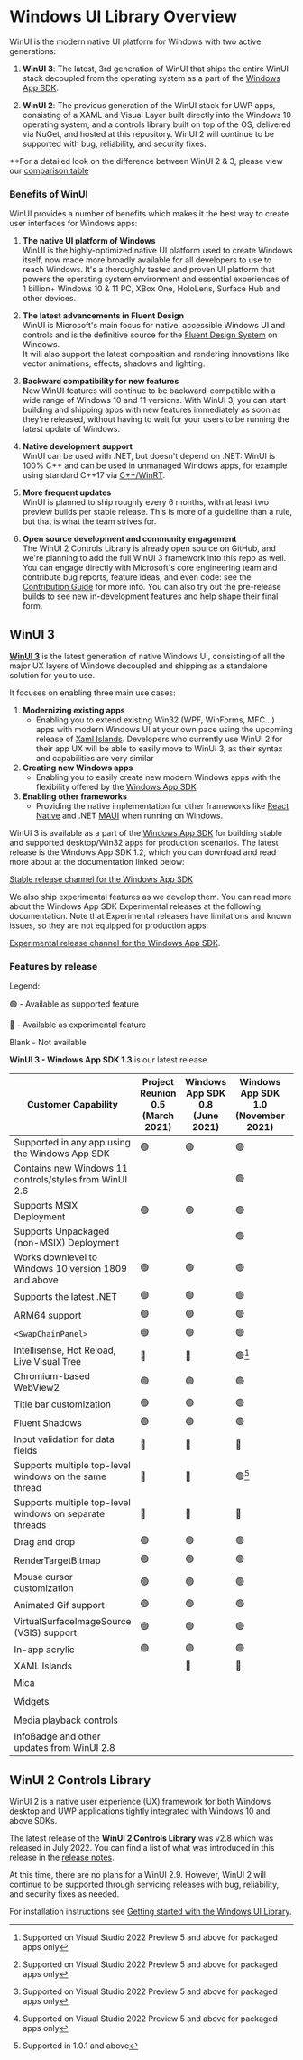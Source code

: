 # Windows UI Library Overview

WinUI is the modern native UI platform for Windows with two active generations:

1. **WinUI 3**: The latest, 3rd generation of WinUI that ships the entire WinUI stack decoupled from the operating system as a part of the [Windows App SDK](https://docs.microsoft.com/windows/apps/windows-app-sdk/).

2. **WinUI 2**: The previous generation of the WinUI stack for UWP apps, consisting of a XAML and Visual Layer built directly into the Windows 10 operating system, and a controls library built on top of the OS, delivered via NuGet, and hosted at this repository. WinUI 2 will continue to be supported with bug, reliability, and security fixes.

**For a detailed look on the difference between WinUI 2 & 3, please view our [comparison table](https://docs.microsoft.com/windows/apps/winui/#comparison-of-winui-3-and-winui-2)

### Benefits of WinUI 

WinUI provides a number of benefits which makes it the best way to create user interfaces for Windows apps:

1. **The native UI platform of Windows**  
WinUI is the highly-optimized native UI platform used to create Windows itself, now made more broadly available for all developers to use to reach Windows. It's a thoroughly tested and proven UI platform that powers the operating system environment and essential experiences of 1 billion+ Windows 10 & 11 PC, XBox One, HoloLens, Surface Hub and other devices.

2. **The latest advancements in Fluent Design**  
WinUI is Microsoft's main focus for native, accessible Windows UI and controls and is the definitive source for the [Fluent Design System](https://www.microsoft.com/design/fluent/) on Windows.  
It will also support the latest composition and rendering innovations like vector animations, effects, shadows and lighting.

3. **Backward compatibility for new features**  
New WinUI features will continue to be backward-compatible with a wide range of Windows 10 and 11 versions. With WinUI 3, you can start building and shipping apps with new features immediately as soon as they're released, without having to wait for your users to be running the latest update of Windows.

4. **Native development support**  
WinUI can be used with .NET, but doesn't depend on .NET: WinUI is 100% C++ and can be used in unmanaged Windows apps, for example using standard C++17 via [C++/WinRT](https://docs.microsoft.com/windows/uwp/cpp-and-winrt-apis/).

5. **More frequent updates**  
WinUI is planned to ship roughly every 6 months, with at least two preview builds per stable release.  This is more of a guideline than a rule, but that is what the team strives for.

6. **Open source development and community engagement**  
 The WinUI 2 Controls Library is already open source on GitHub, and we're planning to add the full WinUI 3 framework into this repo as well. You can engage directly with Microsoft's core engineering team and contribute bug reports, feature ideas, and even code: see the [Contribution Guide](../CONTRIBUTING.md) for more info.  You can also try out the pre-release builds to see new in-development features and help shape their final form.  

## WinUI 3

**[WinUI 3](https://docs.microsoft.com/windows/apps/winui/winui3/)** is the latest generation of native Windows UI, consisting of all the major UX layers of Windows decoupled and shipping as a standalone solution for you to use.

It focuses on enabling three main use cases:

1. **Modernizing existing apps**
    * Enabling you to extend existing Win32 (WPF, WinForms, MFC...) apps with modern Windows UI at your own pace using the upcoming release of [Xaml Islands](https://docs.microsoft.com/windows/apps/desktop/modernize/xaml-islands). Developers who currently use WinUI 2 for their app UX will be able to easily move to WinUI 3, as their syntax and capabilities are very similar
2. **Creating new Windows apps**
    * Enabling you to easily create new modern Windows apps with the flexibility offered by the [Windows App SDK](https://docs.microsoft.com/windows/apps/windows-app-sdk/)
3. **Enabling other frameworks**
    * Providing the native implementation for other frameworks like [React Native](https://github.com/Microsoft/react-native-windows) and .NET [MAUI](https://docs.microsoft.com/dotnet/maui/what-is-maui) when running on Windows.

WinUI 3 is available as a part of the [Windows App SDK](https://docs.microsoft.com/windows/apps/windows-app-sdk) for building stable and supported desktop/Win32 apps for production scenarios. The latest release is the Windows App SDK 1.2, which you can download and read more about at the documentation linked below:

[Stable release channel for the Windows App SDK](https://docs.microsoft.com/windows/apps/windows-app-sdk/stable-channel)

We also ship experimental features as we develop them. You can read more about the Windows App SDK Experimental releases at the following documentation. Note that Experimental releases have limitations and known issues, so they are not equipped for production apps.

[Experimental release channel for the Windows App SDK](https://docs.microsoft.com/windows/apps/windows-app-sdk/experimental-channel).

### Features by release
Legend:

&#128994; - Available as supported feature

&#128311; - Available as experimental feature  

Blank -  Not available

**WinUI 3 - Windows App SDK 1.3** is our latest release.

| Customer Capability | Project Reunion 0.5 <br/>(March 2021) | Windows App SDK 0.8 <br/>(June 2021) | Windows App SDK 1.0 <br/> (November 2021) | Windows App SDK 1.1 <br/> (June 2022) | Windows App SDK 1.2 <br/> (November 2022) | Windows App SDK 1.3 <br/> (April 2023)
| ------------------- | --------------------------------                | ------------------------------- | ----------------------------- | -----| ----- | ----- |
| Supported in any app using the Windows App SDK                        | &#128994;          | &#128994;          | &#128994;      | &#128994;     | &#128994; | &#128994;
| Contains new Windows 11 controls/styles from WinUI 2.6                |                    |                    | &#128994;      | &#128994;     | &#128994; | &#128994;
| Supports MSIX Deployment                                              | &#128994;          | &#128994;          | &#128994;      | &#128994;     | &#128994; | &#128994;
| Supports Unpackaged (non-MSIX) Deployment                             |                    |                    | &#128994;      | &#128994;     | &#128994; | &#128994;
| Works downlevel to Windows 10 version 1809 and above                  | &#128994;          | &#128994;          | &#128994;      | &#128994;     | &#128994; | &#128994;
| Supports the latest .NET                                              | &#128994;          | &#128994;          | &#128994;      | &#128994;     | &#128994; | &#128994;
| ARM64 support                                                         | &#128994;          | &#128994;          | &#128994;      | &#128994;     | &#128994; | &#128994;
| `<SwapChainPanel> `                                                   | &#128994;          | &#128994;          | &#128994;      | &#128994;     | &#128994; | &#128994;
| Intellisense, Hot Reload, Live Visual Tree                            | &#128311;          | &#128311;          | &#128994;[^1]  | &#128994;[^1] | &#128994;[^1] | &#128994;[^1]
| Chromium-based WebView2                                               | &#128994;          | &#128994;          | &#128994;      | &#128994;     | &#128994; | &#128994;
| Title bar customization                                               | &#128994;          | &#128994;          | &#128994;      | &#128994;     | &#128994; | &#128994;
| Fluent Shadows                                                        | &#128994;          | &#128994;          | &#128994;      | &#128994;     | &#128994; | &#128994;
| Input validation for data fields                                      | &#128311;          | &#128311;          | &#128311;      | &#128311;     | &#128311; | &#128311;
| Supports multiple top-level windows on the same thread                | &#128311;          | &#128311;          | &#128994;[^2]  | &#128994;     | &#128994; | &#128994;
| Supports multiple top-level windows on separate threads               | &#128311;          | &#128311;          | &#128311;      | &#128311;     | &#128311; | &#128311;
| Drag and drop                                                         | &#128994;          | &#128994;          | &#128994;      | &#128994;     | &#128994; | &#128994;
| RenderTargetBitmap                                                    | &#128994;          | &#128994;          | &#128994;      | &#128994;     | &#128994; | &#128994;
| Mouse cursor customization                                            | &#128994;          | &#128994;          | &#128994;      | &#128994;     | &#128994; | &#128994;
| Animated Gif support                                                  | &#128994;          | &#128994;          | &#128994;      | &#128994;     | &#128994; | &#128994;
| VirtualSurfaceImageSource (VSIS) support                              | &#128994;          | &#128994;          | &#128994;      | &#128994;     | &#128994; | &#128994;
| In-app acrylic                                                        | &#128994;          | &#128994;          | &#128994;      | &#128994;     | &#128994; | &#128994;
| XAML Islands                                                          |                    | &#128311;          | &#128311;      | &#128311;     | &#128311; | &#128311;
| Mica                                                                  |                    |                    |                | &#128994;     | &#128994; | &#128994;
| Widgets                                                               |                    |                    |                |               | &#128994; | &#128994;
| Media playback controls                                               |                    |                    |                |               | &#128994;  | &#128994;
| InfoBadge and other updates from WinUI 2.8                            |                    |                    |                |               | &#128994; | &#128994;

[^1]: Supported on Visual Studio 2022 Preview 5 and above for packaged apps only 
[^2]: Supported in 1.0.1 and above

## WinUI 2 Controls Library

WinUI 2 is a native user experience (UX) framework for both Windows desktop and UWP applications tightly integrated with Windows 10 and above SDKs.

The latest release of the **WinUI 2 Controls Library** was v2.8 which was released in July 2022. You can find a list of what was introduced in this release in the [release notes](https://learn.microsoft.com/en-us/windows/apps/winui/winui2/release-notes/winui-2.8).

At this time, there are no plans for a WinUI 2.9. However, WinUI 2 will continue to be supported through servicing releases with bug, reliability, and security fixes as needed. 

For installation instructions see [Getting started with the Windows UI Library](https://docs.microsoft.com/windows/apps/winui/winui2/getting-started).
